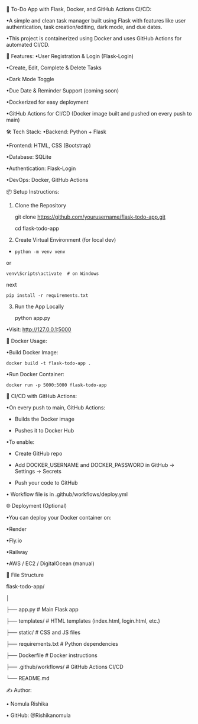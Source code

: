 📝 To-Do App with Flask, Docker, and GitHub Actions CI/CD:

•A simple and clean task manager built using Flask with features like user authentication, task creation/editing, dark mode, and due dates.

•This project is containerized using Docker and uses GitHub Actions for automated CI/CD.

🚀 Features:
•User Registration & Login (Flask-Login)

•Create, Edit, Complete & Delete Tasks

•Dark Mode Toggle

•Due Date & Reminder Support (coming soon)

•Dockerized for easy deployment

•GitHub Actions for CI/CD (Docker image built and pushed on every push to main)

🛠 Tech Stack:
•Backend: Python + Flask

•Frontend: HTML, CSS (Bootstrap)

•Database: SQLite

•Authentication: Flask-Login

•DevOps: Docker, GitHub Actions

📦 Setup Instructions:
1. Clone the Repository

    git clone https://github.com/yourusername/flask-todo-app.git

    cd flask-todo-app

2. Create Virtual Environment (for local dev)

-     python -m venv venv

or

    venv\Scripts\activate  # on Windows

next

    pip install -r requirements.txt

3. Run the App Locally

    python app.py

•Visit: http://127.0.0.1:5000

🐳 Docker Usage:

•Build Docker Image:

    docker build -t flask-todo-app .

•Run Docker Container:

    docker run -p 5000:5000 flask-todo-app

🤖 CI/CD with GitHub Actions:

•On every push to main, GitHub Actions:

 - Builds the Docker image

 - Pushes it to Docker Hub

•To enable:

  - Create GitHub repo

  - Add DOCKER_USERNAME and DOCKER_PASSWORD in GitHub → Settings → Secrets

  - Push your code to GitHub

• Workflow file is in .github/workflows/deploy.yml

🌐 Deployment (Optional)

•You can deploy your Docker container on:

•Render

•Fly.io

•Railway

•AWS / EC2 / DigitalOcean (manual)

📁 File Structure

flask-todo-app/

│

├── app.py                  # Main Flask app

├── templates/              # HTML templates (index.html, login.html, etc.)

├── static/                 # CSS and JS files

├── requirements.txt        # Python dependencies

├── Dockerfile              # Docker instructions

├── .github/workflows/      # GitHub Actions CI/CD

└── README.md

✍️ Author:

• Nomula Rishika

• GitHub: @Rishikanomula
